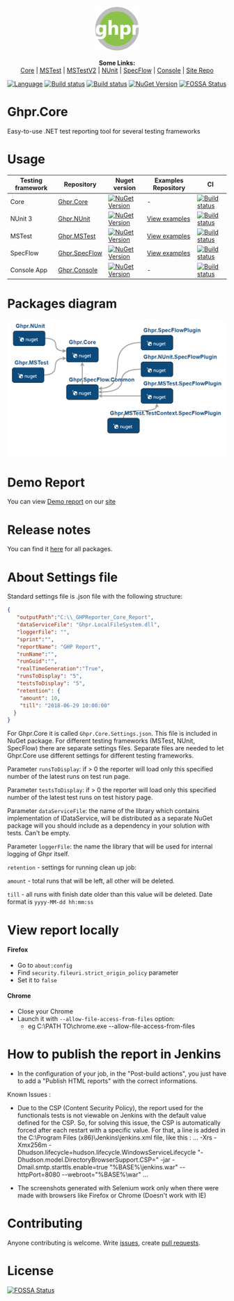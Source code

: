 <p align="center">
  <a href="https://ghpreporter.github.io/"><img src="https://github.com/GHPReporter/GHPReporter.github.io/blob/master/img/logo-small.png?raw=true" alt="Project icon"></a>
  <br><br>
  <b>Some Links:</b><br>
  <a href="https://github.com/GHPReporter/Ghpr.Core">Core</a> |
  <a href="https://github.com/GHPReporter/Ghpr.MSTest">MSTest</a> |
  <a href="https://github.com/GHPReporter/Ghpr.MSTestV2">MSTestV2</a> |
  <a href="https://github.com/GHPReporter/Ghpr.NUnit">NUnit</a> |
  <a href="https://github.com/GHPReporter/Ghpr.SpecFlow">SpecFlow</a> |
  <a href="https://github.com/GHPReporter/Ghpr.Console">Console</a> |
  <a href="https://github.com/GHPReporter/GHPReporter.github.io/">Site Repo</a>
</p>

[![Language](http://gh-toprated.info/Badges/LanguageBadge?user=GHPReporter&repo=Ghpr.Core&theme=light&fontWeight=bold)](https://github.com/GHPReporter/Ghpr.Core)
[![Build status](https://ci.appveyor.com/api/projects/status/ix1epmijw6uc780w?svg=true)](https://ci.appveyor.com/project/elv1s42/ghpr-core)
[![Build status](https://dev.azure.com/ghpreporter/Ghpr.Core/_apis/build/status/Ghpr.Core-CI)](https://dev.azure.com/ghpreporter/Ghpr.Core/_build/latest?definitionId=2)
[![NuGet Version](https://img.shields.io/nuget/v/Ghpr.Core.svg)](https://www.nuget.org/packages/Ghpr.Core)
[![FOSSA Status](https://app.fossa.io/api/projects/git%2Bgithub.com%2FGHPReporter%2FGhpr.Core.svg?type=shield)](https://app.fossa.io/projects/git%2Bgithub.com%2FGHPReporter%2FGhpr.Core?ref=badge_shield)

# Ghpr.Core

Easy-to-use .NET test reporting tool for several testing frameworks

# Usage

|Testing framework|Repository|Nuget version|Examples Repository|CI|
|---|---|---|---|---|
|Core|[Ghpr.Core](https://github.com/GHPReporter/Ghpr.Core)|[![NuGet Version](https://img.shields.io/nuget/v/Ghpr.Core.svg)](https://www.nuget.org/packages/Ghpr.Core)|-|[![Build status](https://ci.appveyor.com/api/projects/status/ix1epmijw6uc780w?svg=true)](https://ci.appveyor.com/project/elv1s42/ghpr-core)|
|NUnit 3|[Ghpr.NUnit](https://github.com/GHPReporter/Ghpr.NUnit#usage)|[![NuGet Version](https://img.shields.io/nuget/v/Ghpr.NUnit.svg)](https://www.nuget.org/packages/Ghpr.NUnit)|[View examples](https://github.com/GHPReporter/Ghpr.NUnit.Examples)|[![Build status](https://ci.appveyor.com/api/projects/status/edl1eag5luk5v4xs?svg=true)](https://ci.appveyor.com/project/elv1s42/ghpr-nunit)|
|MSTest|[Ghpr.MSTest](https://github.com/GHPReporter/Ghpr.MSTest#usage)|[![NuGet Version](https://img.shields.io/nuget/v/Ghpr.MSTest.svg)](https://www.nuget.org/packages/Ghpr.MSTest)|[View examples](https://github.com/GHPReporter/Ghpr.MSTest.Examples)|[![Build status](https://ci.appveyor.com/api/projects/status/0surlhjtkckdiw18?svg=true)](https://ci.appveyor.com/project/elv1s42/ghpr-mstest)|
|SpecFlow|[Ghpr.SpecFlow](https://github.com/GHPReporter/Ghpr.SpecFlow)|[![NuGet Version](https://img.shields.io/nuget/v/Ghpr.SpecFlowPlugin.svg)](https://www.nuget.org/packages/Ghpr.SpecFlowPlugin)|[View examples](https://github.com/GHPReporter/Ghpr.SpecFlow.Examples)|[![Build status](https://ci.appveyor.com/api/projects/status/jtmugpb1axnpc97g?svg=true)](https://ci.appveyor.com/project/elv1s42/ghpr-specflow)|
|Console App|[Ghpr.Console](https://github.com/GHPReporter/Ghpr.Console)|[![NuGet Version](https://img.shields.io/nuget/v/Ghpr.Console.svg)](https://www.nuget.org/packages/Ghpr.Console)|-|[![Build status](https://ci.appveyor.com/api/projects/status/1nhj8penho50h2ro?svg=true)](https://ci.appveyor.com/project/elv1s42/ghpr-console)|

# Packages diagram

<p align="center">
  <a href="https://raw.githubusercontent.com/GHPReporter/Ghpr.Core/master/packages.png"><img src="https://raw.githubusercontent.com/GHPReporter/Ghpr.Core/master/packages.png" alt="Diagram"></a>
</p>

# Demo Report

You can view [Demo report](http://ghpreporter.github.io/report/) on our [site](http://ghpreporter.github.io/)

# Release notes

You can find it [here](https://github.com/GHPReporter/Ghpr.Core/blob/master/RELEASE_NOTES.md) for all packages.

# About Settings file

Standard settings file is .json file with the following structure:
``` json
{
   "outputPath":"C:\\_GHPReporter_Core_Report",
   "dataServiceFile": "Ghpr.LocalFileSystem.dll",
   "loggerFile": "",
   "sprint":"",
   "reportName": "GHP Report",
   "runName":"",
   "runGuid":"",
   "realTimeGeneration":"True",
   "runsToDisplay": "5",
   "testsToDisplay": "5", 
   "retention": {
    "amount": 10,
    "till": "2018-06-29 10:00:00"
  }
}
```
For Ghpr.Core it is called `Ghpr.Core.Settings.json`. This file is included in NuGet package. For different testing frameworks (MSTest, NUnit, SpecFlow) there are separate settings files. Separate files are needed to let Ghpr.Core use different settings for different testing frameworks. 

Parameter `runsToDisplay`: if > 0 the reporter will load only this specified number of the latest runs on test run page.

Parameter `testsToDisplay`: if > 0 the reporter will load only this specified number of the latest test runs on test history page.

Parameter `dataServiceFile`: the name of the library which contains implementation of IDataService, will be distributed as a separate NuGet package will you should include as a dependency in your solution with tests. Can't be empty.

Parameter `loggerFile`: the name the library that will be used for internal logging of Ghpr itself.

`retention` - settings for running clean up job:

   `amount` - total runs that will be left, all other will be deleted.
   
   `till` - all runs with finish date older than  this value will be deleted. Date format is `yyyy-MM-dd hh:mm:ss`

# View report locally

#### Firefox

 - Go to `about:config`
 - Find `security.fileuri.strict_origin_policy` parameter
 - Set it to `false`
 
#### Chrome

 - Close your Chrome
 - Launch it with `--allow-file-access-from-files` option:
    - eg C:\PATH TO\chrome.exe --allow-file-access-from-files

# How to publish the report in Jenkins

 - In the configuration of your job, in the "Post-build actions", you just have to add a "Publish HTML reports" with the correct informations.
 
Known Issues : 
 - Due to the CSP (Content Security Policy), the report used for the functionals tests is not viewable on Jenkins with the default value defined for the CSP. So, for solving this issue, the CSP is automatically forced after each restart with a specific value. For that, a line is added in the C:\Program Files (x86)\Jenkins\jenkins.xml file, like this :
... 
 <arguments>-Xrs -Xmx256m -Dhudson.lifecycle=hudson.lifecycle.WindowsServiceLifecycle "-Dhudson.model.DirectoryBrowserSupport.CSP=" -jar -Dmail.smtp.starttls.enable=true "%BASE%\jenkins.war" --httpPort=8080 --webroot="%BASE%\war"</arguments>
...

 - The screenshots generated with Selenium work only when there were made with browsers like Firefox or Chrome (Doesn't work with IE) 
 

# Contributing

Anyone contributing is welcome. Write [issues](https://github.com/GHPReporter/Ghpr.Core/issues), create [pull requests](https://github.com/GHPReporter/Ghpr.Core/pulls).

# License

[![FOSSA Status](https://app.fossa.io/api/projects/git%2Bgithub.com%2FGHPReporter%2FGhpr.Core.svg?type=large)](https://app.fossa.io/projects/git%2Bgithub.com%2FGHPReporter%2FGhpr.Core?ref=badge_large)
